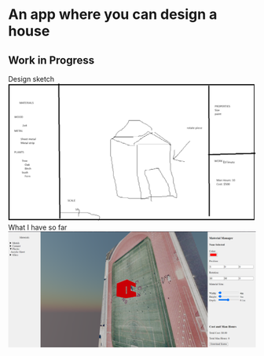 # An app where you can design a house
## Work in Progress
Design sketch
![Sketch](sketch.png)
What I have so far 
![Screenshots](progress.png)